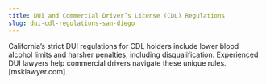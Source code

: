 ```yaml
---
title: DUI and Commercial Driver’s License (CDL) Regulations
slug: dui-cdl-regulations-san-diego
---
```


California’s strict DUI regulations for CDL holders include lower blood alcohol limits and harsher penalties, including disqualification. Experienced DUI lawyers help commercial drivers navigate these unique rules.[msklawyer.com]